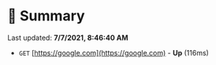 # 📖 Summary
Last updated: **7/7/2021, 8:46:40 AM**

- `GET` [https://google.com](https://google.com) - **Up** (116ms)
